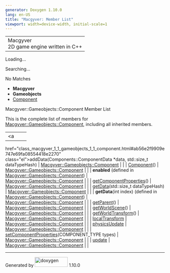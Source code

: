```yaml
---
generator: Doxygen 1.10.0
lang: en-US
title: "Macgyver: Member List"
viewport: width=device-width, initial-scale=1
---
```


<div id="top">

<div id="titlearea">

<table data-cellspacing="0" data-cellpadding="0">
<colgroup>
<col style="width: 100%" />
</colgroup>
<tbody>
<tr id="projectrow" class="odd">
<td id="projectalign"><div id="projectname">
Macgyver
</div>
<div id="projectbrief">
2D game engine written in C++
</div></td>
</tr>
</tbody>
</table>

</div>

<div id="main-nav">

</div>

<div id="MSearchSelectWindow"
onmouseover="return searchBox.OnSearchSelectShow()"
onmouseout="return searchBox.OnSearchSelectHide()"
onkeydown="return searchBox.OnSearchSelectKey(event)">

</div>

<div id="MSearchResultsWindow">

<div id="MSearchResults">

<div class="SRPage">

<div id="SRIndex">

<div id="SRResults">

</div>

<div id="Loading" class="SRStatus">

Loading...

</div>

<div id="Searching" class="SRStatus">

Searching...

</div>

<div id="NoMatches" class="SRStatus">

No Matches

</div>

</div>

</div>

</div>

</div>

<div id="nav-path" class="navpath">

- **Macgyver**
- **Gameobjects**
- <a href="class_macgyver_1_1_gameobjects_1_1_component.html"
  class="el">Component</a>

</div>

</div>

<div class="header">

<div class="headertitle">

<div class="title">

Macgyver::Gameobjects::Component Member List

</div>

</div>

</div>

<div class="contents">

This is the complete list of members for
<a href="class_macgyver_1_1_gameobjects_1_1_component.html"
class="el">Macgyver::Gameobjects::Component</a>, including all inherited
members.

|                                                                                                |                                                             |     |
|------------------------------------------------------------------------------------------------|-------------------------------------------------------------|-----|
| <a                                                                                             
 href="class_macgyver_1_1_gameobjects_1_1_component.html#ab56e2f9909e747e69fa08554418e2270"      
 class="el">addData</a>(Components::ComponentData \*data, std::size_t dataTypeHash)              | <a href="class_macgyver_1_1_gameobjects_1_1_component.html" 
                                                                                                  class="el">Macgyver::Gameobjects::Component</a>              |     |
| <a                                                                                             
 href="class_macgyver_1_1_gameobjects_1_1_component.html#afcb07412715f07063168cc40f1a213c8"      
 class="el">Component</a>()                                                                      | <a href="class_macgyver_1_1_gameobjects_1_1_component.html" 
                                                                                                  class="el">Macgyver::Gameobjects::Component</a>              |     |
| **enabled** (defined in <a href="class_macgyver_1_1_gameobjects_1_1_component.html"            
 class="el">Macgyver::Gameobjects::Component</a>)                                                | <a href="class_macgyver_1_1_gameobjects_1_1_component.html" 
                                                                                                  class="el">Macgyver::Gameobjects::Component</a>              |     |
| <a                                                                                             
 href="class_macgyver_1_1_gameobjects_1_1_component.html#a50c295e01fe69a2f43685e9890a5359f"      
 class="el">getComponentProperties</a>()                                                         | <a href="class_macgyver_1_1_gameobjects_1_1_component.html" 
                                                                                                  class="el">Macgyver::Gameobjects::Component</a>              |     |
| <a                                                                                             
 href="class_macgyver_1_1_gameobjects_1_1_component.html#ae5f3db39ad5c8f64175b92e402bd7bf4"      
 class="el">getData</a>(std::size_t dataTypeHash)                                                | <a href="class_macgyver_1_1_gameobjects_1_1_component.html" 
                                                                                                  class="el">Macgyver::Gameobjects::Component</a>              |     |
| **getData**(int index) (defined in <a href="class_macgyver_1_1_gameobjects_1_1_component.html" 
 class="el">Macgyver::Gameobjects::Component</a>)                                                | <a href="class_macgyver_1_1_gameobjects_1_1_component.html" 
                                                                                                  class="el">Macgyver::Gameobjects::Component</a>              |     |
| <a                                                                                             
 href="class_macgyver_1_1_gameobjects_1_1_component.html#ac6186df35dea96b00215fe8eb09cd1a8"      
 class="el">getParent</a>()                                                                      | <a href="class_macgyver_1_1_gameobjects_1_1_component.html" 
                                                                                                  class="el">Macgyver::Gameobjects::Component</a>              |     |
| <a                                                                                             
 href="class_macgyver_1_1_gameobjects_1_1_component.html#ab3c9033561496927b4ad2fce2e651293"      
 class="el">getWorldScene</a>()                                                                  | <a href="class_macgyver_1_1_gameobjects_1_1_component.html" 
                                                                                                  class="el">Macgyver::Gameobjects::Component</a>              |     |
| <a                                                                                             
 href="class_macgyver_1_1_gameobjects_1_1_component.html#ae5d464e0bce97db3047dc42f66325d92"      
 class="el">getWorldTransform</a>()                                                              | <a href="class_macgyver_1_1_gameobjects_1_1_component.html" 
                                                                                                  class="el">Macgyver::Gameobjects::Component</a>              |     |
| <a                                                                                             
 href="class_macgyver_1_1_gameobjects_1_1_component.html#a8c731b26091d06f104caceec257a8127"      
 class="el">localTransform</a>                                                                   | <a href="class_macgyver_1_1_gameobjects_1_1_component.html" 
                                                                                                  class="el">Macgyver::Gameobjects::Component</a>              |     |
| <a                                                                                             
 href="class_macgyver_1_1_gameobjects_1_1_component.html#a667da47a162a7c56e2f62458448e9f8e"      
 class="el">physicsUpdate</a>                                                                    | <a href="class_macgyver_1_1_gameobjects_1_1_component.html" 
                                                                                                  class="el">Macgyver::Gameobjects::Component</a>              |     |
| <a                                                                                             
 href="class_macgyver_1_1_gameobjects_1_1_component.html#a0123c164d78ecafbc08686b110997915"      
 class="el">setComponentProperties</a>(COMPONENT_TYPE types)                                     | <a href="class_macgyver_1_1_gameobjects_1_1_component.html" 
                                                                                                  class="el">Macgyver::Gameobjects::Component</a>              |     |
| <a                                                                                             
 href="class_macgyver_1_1_gameobjects_1_1_component.html#ab3329d1c3da95d5c0578f8ad08fd1570"      
 class="el">update</a>                                                                           | <a href="class_macgyver_1_1_gameobjects_1_1_component.html" 
                                                                                                  class="el">Macgyver::Gameobjects::Component</a>              |     |

</div>

------------------------------------------------------------------------

<span class="small">Generated
by [<img src="doxygen.svg" class="footer" width="104" height="31"
alt="doxygen" />](https://www.doxygen.org/index.html) 1.10.0</span>
